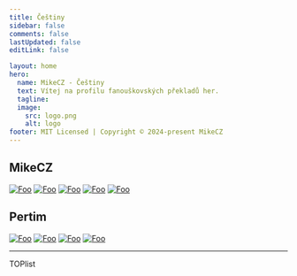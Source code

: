 ```yaml
---
title: Češtiny
sidebar: false
comments: false
lastUpdated: false
editLink: false

layout: home
hero:
  name: MikeCZ - Češtiny
  text: Vítej na profilu fanouškovských překladů her.
  tagline:
  image:
    src: logo.png
    alt: logo
footer: MIT Licensed | Copyright © 2024-present MikeCZ
---
```


<div class="status">
<div class="mikecz">

## MikeCZ
[![Foo](./public/hollow.jpg)](readme/hollow.md)
[![Foo](./public/plague.jpg)](readme/plague.md)
[![Foo](./public/progress.jpg)](readme/progressbar95.md)
[![Foo](./public/voice.png)](readme/VotV.md)
[![Foo](https://cdn.cloudflare.steamstatic.com/steam/apps/1030300/library_600x900_2x.jpg
)](readme/silksong.md)
</div>

## Pertim
[![Foo](./public/summer.jpg)](readme/summer.md)
[![Foo](./public/silver.jpg)](readme/silcha.md)
[![Foo](./public/count.jpg)](readme/count6.md)
[![Foo](./public/alone.jpg)](readme/alodar.md)
</div>

---

<a href="https://www.toplist.cz/stat/1836145/">
<script language="JavaScript" type="text/javascript" charset="utf-8">
<!--
document.write('<img src="https://toplist.cz/count.asp?id=1836145&logo=btn&http='+
encodeURIComponent(document.referrer)+'&t='+encodeURIComponent(document.title)+'&l='+encodeURIComponent(document.URL)+
'&wi='+encodeURIComponent(window.screen.width)+'&he='+encodeURIComponent(window.screen.height)+'&cd='+
encodeURIComponent(window.screen.colorDepth)+'" width="80" height="15" border=0 alt="TOPlist" />');
//--> 
</script>
<noscript><img src="https://toplist.cz/count.asp?id=1836145&logo=btn&njs=1" border="0"
alt="TOPlist" width="80" height="15" /></noscript></a>
